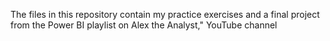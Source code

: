 The files in this repository contain my practice exercises and a final project from the Power BI playlist on Alex the Analyst," YouTube channel
